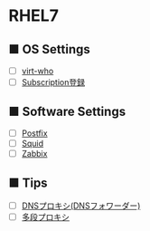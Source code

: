 # RHEL7
## ■ OS Settings
- [ ] [virt-who](https://github.com/thetaru/memorandum/tree/master/OS/Linux/RHEL7/virt-who)
- [ ] [Subscription登録](https://github.com/thetaru/memorandum/tree/master/OS/Linux/RHEL7/subscription)
## ■ Software Settings
- [ ] [Postfix](https://github.com/thetaru/memorandum/tree/master/OS/Linux/RHEL7/Postfix)
- [ ] [Squid](https://github.com/thetaru/memorandum/tree/master/OS/Linux/RHEL7/squid)
- [ ] [Zabbix](https://github.com/thetaru/memorandum/tree/master/OS/Linux/RHEL7/Zabbix)
## ■ Tips
- [ ] [DNSプロキシ(DNSフォワーダー)](https://github.com/thetaru/memorandum/tree/master/OS/Linux/RHEL7/dns_proxy)
- [ ] [多段プロキシ](https://github.com/thetaru/memorandum/tree/master/OS/Linux/RHEL7/plural_proxies)
